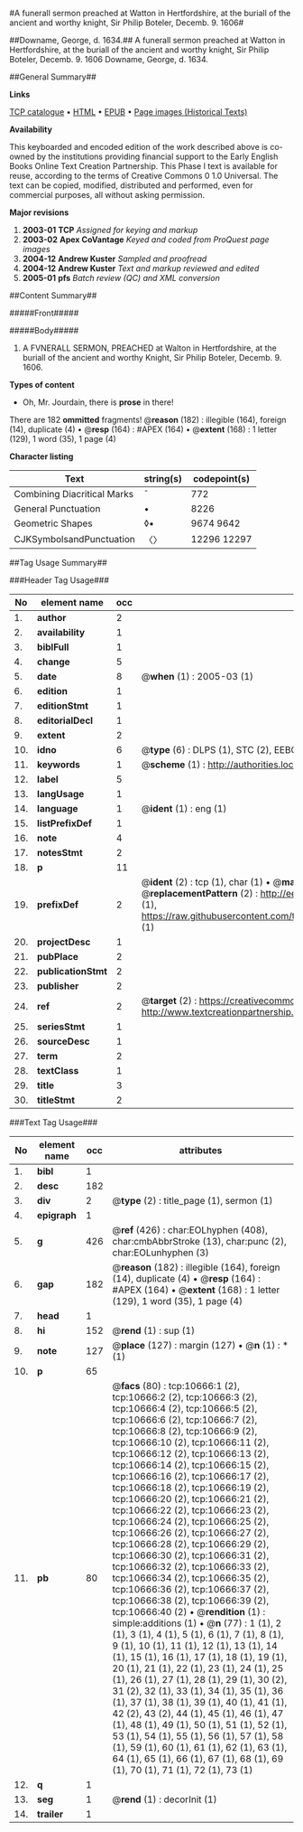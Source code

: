 #A funerall sermon preached at Watton in Hertfordshire, at the buriall of the ancient and worthy knight, Sir Philip Boteler, Decemb. 9. 1606#

##Downame, George, d. 1634.##
A funerall sermon preached at Watton in Hertfordshire, at the buriall of the ancient and worthy knight, Sir Philip Boteler, Decemb. 9. 1606
Downame, George, d. 1634.

##General Summary##

**Links**

[TCP catalogue](http://www.ota.ox.ac.uk/tcp/)  • 
[HTML](http://tei.it.ox.ac.uk/tcp/Texts-HTML/free/A20/A20734.html)  • 
[EPUB](http://tei.it.ox.ac.uk/tcp/Texts-EPUB/free/A20/A20734.epub) • 
[Page images (Historical Texts)](https://data.historicaltexts.jisc.ac.uk/view?pubId=eebo-99845745e&pageId=eebo-99845745e-10666-1)

**Availability**

This keyboarded and encoded edition of the
	       work described above is co-owned by the institutions
	       providing financial support to the Early English Books
	       Online Text Creation Partnership. This Phase I text is
	       available for reuse, according to the terms of Creative
	       Commons 0 1.0 Universal. The text can be copied,
	       modified, distributed and performed, even for
	       commercial purposes, all without asking permission.

**Major revisions**

1. __2003-01__ __TCP__ *Assigned for keying and markup*
1. __2003-02__ __Apex CoVantage__ *Keyed and coded from ProQuest page images*
1. __2004-12__ __Andrew Kuster__ *Sampled and proofread*
1. __2004-12__ __Andrew Kuster__ *Text and markup reviewed and edited*
1. __2005-01__ __pfs__ *Batch review (QC) and XML conversion*

##Content Summary##

#####Front#####

#####Body#####

1. A FVNERALL SERMON, PREACHED at Walton in Hertfordshire, at the buriall of the ancient and worthy Knight, Sir Philip Boteler, Decemb. 9. 1606.

**Types of content**

  * Oh, Mr. Jourdain, there is **prose** in there!

There are 182 **ommitted** fragments! 
 @__reason__ (182) : illegible (164), foreign (14), duplicate (4)  •  @__resp__ (164) : #APEX (164)  •  @__extent__ (168) : 1 letter (129), 1 word (35), 1 page (4)

**Character listing**


|Text|string(s)|codepoint(s)|
|---|---|---|
|Combining             Diacritical Marks|̄|772|
|General Punctuation|•|8226|
|Geometric Shapes|◊▪|9674 9642|
|CJKSymbolsandPunctuation|〈〉|12296 12297|

##Tag Usage Summary##

###Header Tag Usage###

|No|element name|occ|attributes|
|---|---|---|---|
|1.|__author__|2||
|2.|__availability__|1||
|3.|__biblFull__|1||
|4.|__change__|5||
|5.|__date__|8| @__when__ (1) : 2005-03 (1)|
|6.|__edition__|1||
|7.|__editionStmt__|1||
|8.|__editorialDecl__|1||
|9.|__extent__|2||
|10.|__idno__|6| @__type__ (6) : DLPS (1), STC (2), EEBO-CITATION (1), PROQUEST (1), VID (1)|
|11.|__keywords__|1| @__scheme__ (1) : http://authorities.loc.gov/ (1)|
|12.|__label__|5||
|13.|__langUsage__|1||
|14.|__language__|1| @__ident__ (1) : eng (1)|
|15.|__listPrefixDef__|1||
|16.|__note__|4||
|17.|__notesStmt__|2||
|18.|__p__|11||
|19.|__prefixDef__|2| @__ident__ (2) : tcp (1), char (1)  •  @__matchPattern__ (2) : ([0-9\-]+):([0-9IVX]+) (1), (.+) (1)  •  @__replacementPattern__ (2) : http://eebo.chadwyck.com/downloadtiff?vid=$1&page=$2 (1), https://raw.githubusercontent.com/textcreationpartnership/Texts/master/tcpchars.xml#$1 (1)|
|20.|__projectDesc__|1||
|21.|__pubPlace__|2||
|22.|__publicationStmt__|2||
|23.|__publisher__|2||
|24.|__ref__|2| @__target__ (2) : https://creativecommons.org/publicdomain/zero/1.0/ (1), http://www.textcreationpartnership.org/docs/. (1)|
|25.|__seriesStmt__|1||
|26.|__sourceDesc__|1||
|27.|__term__|2||
|28.|__textClass__|1||
|29.|__title__|3||
|30.|__titleStmt__|2||


###Text Tag Usage###

|No|element name|occ|attributes|
|---|---|---|---|
|1.|__bibl__|1||
|2.|__desc__|182||
|3.|__div__|2| @__type__ (2) : title_page (1), sermon (1)|
|4.|__epigraph__|1||
|5.|__g__|426| @__ref__ (426) : char:EOLhyphen (408), char:cmbAbbrStroke (13), char:punc (2), char:EOLunhyphen (3)|
|6.|__gap__|182| @__reason__ (182) : illegible (164), foreign (14), duplicate (4)  •  @__resp__ (164) : #APEX (164)  •  @__extent__ (168) : 1 letter (129), 1 word (35), 1 page (4)|
|7.|__head__|1||
|8.|__hi__|152| @__rend__ (1) : sup (1)|
|9.|__note__|127| @__place__ (127) : margin (127)  •  @__n__ (1) : * (1)|
|10.|__p__|65||
|11.|__pb__|80| @__facs__ (80) : tcp:10666:1 (2), tcp:10666:2 (2), tcp:10666:3 (2), tcp:10666:4 (2), tcp:10666:5 (2), tcp:10666:6 (2), tcp:10666:7 (2), tcp:10666:8 (2), tcp:10666:9 (2), tcp:10666:10 (2), tcp:10666:11 (2), tcp:10666:12 (2), tcp:10666:13 (2), tcp:10666:14 (2), tcp:10666:15 (2), tcp:10666:16 (2), tcp:10666:17 (2), tcp:10666:18 (2), tcp:10666:19 (2), tcp:10666:20 (2), tcp:10666:21 (2), tcp:10666:22 (2), tcp:10666:23 (2), tcp:10666:24 (2), tcp:10666:25 (2), tcp:10666:26 (2), tcp:10666:27 (2), tcp:10666:28 (2), tcp:10666:29 (2), tcp:10666:30 (2), tcp:10666:31 (2), tcp:10666:32 (2), tcp:10666:33 (2), tcp:10666:34 (2), tcp:10666:35 (2), tcp:10666:36 (2), tcp:10666:37 (2), tcp:10666:38 (2), tcp:10666:39 (2), tcp:10666:40 (2)  •  @__rendition__ (1) : simple:additions (1)  •  @__n__ (77) : 1 (1), 2 (1), 3 (1), 4 (1), 5 (1), 6 (1), 7 (1), 8 (1), 9 (1), 10 (1), 11 (1), 12 (1), 13 (1), 14 (1), 15 (1), 16 (1), 17 (1), 18 (1), 19 (1), 20 (1), 21 (1), 22 (1), 23 (1), 24 (1), 25 (1), 26 (1), 27 (1), 28 (1), 29 (1), 30 (2), 31 (2), 32 (1), 33 (1), 34 (1), 35 (1), 36 (1), 37 (1), 38 (1), 39 (1), 40 (1), 41 (1), 42 (2), 43 (2), 44 (1), 45 (1), 46 (1), 47 (1), 48 (1), 49 (1), 50 (1), 51 (1), 52 (1), 53 (1), 54 (1), 55 (1), 56 (1), 57 (1), 58 (1), 59 (1), 60 (1), 61 (1), 62 (1), 63 (1), 64 (1), 65 (1), 66 (1), 67 (1), 68 (1), 69 (1), 70 (1), 71 (1), 72 (1), 73 (1)|
|12.|__q__|1||
|13.|__seg__|1| @__rend__ (1) : decorInit (1)|
|14.|__trailer__|1||
